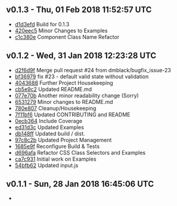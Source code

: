 v0.1.3 - Thu, 01 Feb 2018 11:52:57 UTC
--------------------------------------

- [d1d3efd](../../commit/d1d3efd) Build for 0.1.3
- [420eec5](../../commit/420eec5) Minor Changes to Examples
- [c1c380e](../../commit/c1c380e) Component Class Name Refactor


v0.1.2 - Wed, 31 Jan 2018 12:23:28 UTC
--------------------------------------

- [d2f6d9f](../../commit/d2f6d9f) Merge pull request #24 from dmblack/bugfix_issue-23
- [bf36979](../../commit/bf36979) fix #23 - default valid state without validation
- [4043688](../../commit/4043688) Further Project Housekeeping
- [cb5e9c2](../../commit/cb5e9c2) Updated README.md
- [077e70b](../../commit/077e70b) Another minor readability change (Sorry)
- [6531279](../../commit/6531279) Minor changes to README.md
- [780e807](../../commit/780e807) Cleanup/Housekeeping
- [7f11bf6](../../commit/7f11bf6) Updated CONTRIBUTING and README
- [0ecb364](../../commit/0ecb364) Include Coverage
- [ed31d3c](../../commit/ed31d3c) Updated Examples
- [db148ff](../../commit/db148ff) Updated build / dist.
- [97c8c2b](../../commit/97c8c2b) Updated Project Management
- [1685e9f](../../commit/1685e9f) Reconfigure Build & Tests
- [d696afa](../../commit/d696afa) Refactor CSS Class Selectors and Examples
- [ca7c931](../../commit/ca7c931) Initial work on Examples
- [54bfb62](../../commit/54bfb62) Updated input.js


v0.1.1 - Sun, 28 Jan 2018 16:45:06 UTC
--------------------------------------

-


